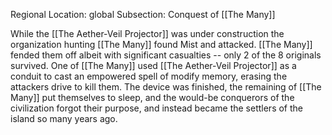 Regional Location: global
Subsection: Conquest of [[The Many]]

While the [[The Aether-Veil Projector]] was under construction the organization hunting [[The Many]] found Mist and attacked. [[The Many]] fended them off albeit with significant casualties -- only 2 of the 8 originals survived. One of [[The Many]] used [[The Aether-Veil Projector]] as a conduit to cast an empowered spell of modify memory, erasing the attackers drive to kill them. The device was finished, the remaining of [[The Many]] put themselves to sleep, and the would-be conquerors of the civilization forgot their purpose, and instead became the settlers of the island so many years ago. 